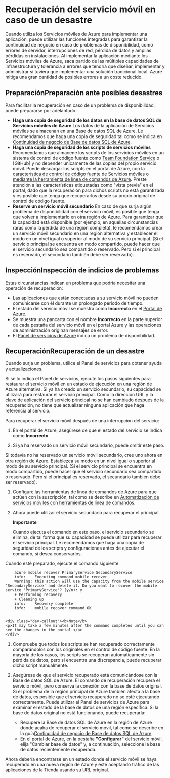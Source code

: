 <properties linkid="mobile-services-recovery-disaster" urlDisplayName="Recover your mobile service in the event of a disaster" pageTitle="Recover your mobile service in the event of a disaster - Azure Mobile Services" metaKeywords="" description="Learn how to recover your mobile service in the event of a disaster." metaCanonical="" services="" documentationCenter="Mobile" title="Recover your mobile service in the event of a disaster" authors="yavorg" solutions="" manager="" editor="" />

<tags ms.service="mobile-services" ms.workload="mobile" ms.tgt_pltfrm="mobile-multiple" ms.devlang="multiple" ms.topic="article" ms.date="01/01/1900" ms.author="yavorg"></tags>

# Recuperación del servicio móvil en caso de un desastre

Cuando utiliza los Servicios móviles de Azure para implementar una aplicación, puede utilizar las funciones integradas para garantizar la continuidad de negocio en caso de problemas de disponibilidad, como errores de servidor, interrupciones de red, pérdida de datos y amplias pérdidas en instalaciones. Al implementar la aplicación mediante los Servicios móviles de Azure, saca partido de las múltiples capacidades de infraestructura y tolerancia a errores que tendría que diseñar, implementar y administrar si tuviera que implementar una solución tradicional local. Azure mitiga una gran cantidad de posibles errores a un coste reducido.

## <a name="prepare"></a><span class="short-header">Preparación</span>Preparación ante posibles desastres

Para facilitar la recuperación en caso de un problema de disponibilidad, puede prepararse por adelantado:

-   **Haga una copia de seguridad de los datos en la base de datos SQL de Servicios móviles de Azure**
    Los datos de la aplicación de Servicios móviles se almacenan en una Base de datos SQL de Azure. Le recomendamos que haga una copia de seguridad tal como se indica en [Continuidad de negocio de Base de datos SQL de Azure][].
-   **Haga una copia de seguridad de los scripts de servicios móviles**
    Recomendamos que almacene los scripts de los servicios móviles en un sistema de control de código fuente como [Team Foundation Service][] o [GitHub] y no depender únicamente de las copias del propio servicio móvil. Puede descargar los scripts en el portal de Azure, con la [característica de control de código fuente][] de Servicios móviles o [mediante la herramienta de línea de comandos de Azure][]. Preste atención a las características etiquetadas como "vista previa" en el portal, dado que la recuperación para dichos scripts no está garantizada y es posible que tenga que recuperarlos desde su propio original de control de código fuente.
-   **Reserve un servicio móvil secundario**
    En caso de que surja algún problema de disponibilidad con el servicio móvil, es posible que tenga que volver a implementarlo en otra región de Azure. Para garantizar que la capacidad está disponible (por ejemplo, en aquellas circunstancias raras como la pérdida de una región completa), le recomendamos crear un servicio móvil secundario en una región alternativa y establecer el modo en un nivel igual o superior al modo de su servicio principal. (Si el servicio principal se encuentra en modo compartido, puede hacer que el servicio secundario sea compartido o reservado. Pero si el principal es reservado, el secundario también debe ser reservado).

## <a name="watch"></a><span class="short-header">Inspección</span>Inspección de indicios de problemas

Estas circunstancias indican un problema que podría necesitar una operación de recuperación:

-   Las aplicaciones que están conectadas a su servicio móvil no pueden comunicarse con él durante un prolongado período de tiempo.
-   El estado del servicio móvil se muestra como **Incorrecto** en el [Portal de Azure][].
-   Se muestra una pancarta con el nombre **Incorrecto** en la parte superior de cada pestaña del servicio móvil en el portal Azure y las operaciones de administración originan mensajes de error.
-   El [Panel de servicios de Azure][] indica un problema de disponibilidad.

## <a name="recover"></a><span class="short-header">Recuperación</span>Recuperación de un desastre

Cuando surja un problema, utilice el Panel de servicios para obtener ayuda y actualizaciones.

Si se lo indica el Panel de servicios, ejecute los pasos siguientes para restaurar el servicio móvil en un estado de ejecución en una región de Azure alternativa. Si ya ha creado un servicio secundario, su capacidad se utilizará para restaurar el servicio principal. Como la dirección URL y la clave de aplicación del servicio principal no se han cambiado después de la recuperación, no tiene que actualizar ninguna aplicación que haga referencia al servicio.

Para recuperar el servicio móvil después de una interrupción del servicio:

1.  En el portal de Azure, asegúrese de que el estado del servicio se indica como **Incorrecto**.

2.  Si ya ha reservado un servicio móvil secundario, puede omitir este paso.

   Si todavía no ha reservado un servicio móvil secundario, cree uno ahora en otra región de Azure. Establezca su modo en un nivel igual o superior al modo de su servicio principal. (Si el servicio principal se encuentra en modo compartido, puede hacer que el servicio secundario sea compartido o reservado. Pero si el principal es reservado, el secundario también debe ser reservado).

1.  Configure las herramientas de línea de comandos de Azure para que actúen con la suscripción, tal como se describe en [Automatización de servicios móviles con herramientas de línea de comandos][mediante la herramienta de línea de comandos de Azure].

2.  Ahora puede utilizar el servicio secundario para recuperar el principal.

    <div class="dev-callout">

    <b>Importante</b><p>Cuando ejecuta el comando en este paso, el servicio secundario se elimina, de tal forma que su capacidad se puede utilizar para recuperar el servicio principal. Le recomendamos que haga una copia de seguridad de los scripts y configuraciones antes de ejecutar el comando, si desea conservarlos.</p>
    </div>

   Cuando esté preparado, ejecute el comando siguiente:

        azure mobile recover PrimaryService SecondaryService
        info:    Executing command mobile recover
        Warning: this action will use the capacity from the mobile service 'SecondaryService' and delete it. Do you want to recover the mobile service 'PrimaryService'? (y/n): y
        + Performing recovery
        + Cleaning up
        info:    Recovery complete
        info:    mobile recover command OK


    <div class="dev-callout"><b>Note</b>
    <p>It may take a few minutes after the command completes until you can see the changes in the portal.</p>
    </div>

1.  Compruebe que todos los scripts se han recuperado correctamente comparándolos con los originales en el control de código fuente. En la mayoría de los casos, los scripts se recuperan automáticamente sin pérdida de datos, pero si encuentra una discrepancia, puede recuperar dicho script manualmente.

2.  Asegúrese de que el servicio recuperado está comunicándose con la Base de datos SQL de Azure. El comando de recuperación recupera el servicio móvil, pero conserva la conexión con la base de datos original. Si el problema de la región principal de Azure también afecta a la base de datos, es posible que el servicio recuperado no se esté ejecutando correctamente. Puede utilizar el Panel de servicios de Azure para examinar el estado de la base de datos de una región específica. Si la base de datos original no está funcionando, puede recuperarla:

    -   Recupere la Base de datos SQL de Azure en la región de Azure donde acaba de recuperar el servicio móvil, tal como se describe en la guía[Continuidad de negocio de Base de datos SQL de Azure][].
    -   En el portal de Azure, en la pestaña **"Configurar"** del servicio móvil, elija "Cambiar base de datos" y, a continuación, seleccione la base de datos recientemente recuperada.

Ahora debería encontrarse en un estado donde el servicio móvil se haya recuperado en una nueva región de Azure y esté aceptando tráfico de las aplicaciones de la Tienda usando su URL original.

<!-- Anchors. -->
<!-- Images. -->
<!-- URLs. -->

  [Continuidad de negocio de Base de datos SQL de Azure]: http://msdn.microsoft.com/es-es/library/windowsazure/hh852669.aspx
  [Team Foundation Service]: http://tfs.visualstudio.com/
  [característica de control de código fuente]: http://www.windowsazure.com/es-es/develop/mobile/tutorials/store-scripts-in-source-control/
  [mediante la herramienta de línea de comandos de Azure]: http://www.windowsazure.com/es-es/develop/mobile/tutorials/command-line-administration/
  [Portal de Azure]: http://manage.windowsazure.com/
  [Panel de servicios de Azure]: http://www.windowsazure.com/es-es/support/service-dashboard/
